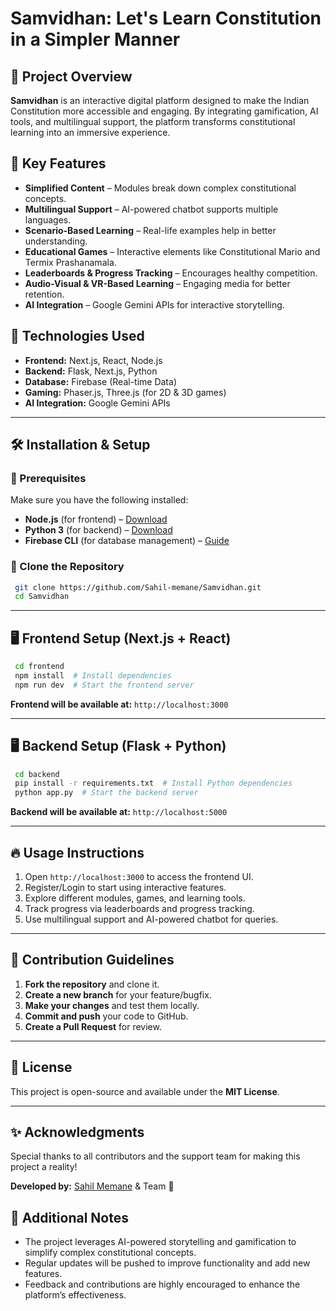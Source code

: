 # Samvidhan: Let's Learn Constitution in a Simpler Manner

## 📌 Project Overview
**Samvidhan** is an interactive digital platform designed to make the Indian Constitution more accessible and engaging. By integrating gamification, AI tools, and multilingual support, the platform transforms constitutional learning into an immersive experience. 

## 🚀 Key Features
- **Simplified Content** – Modules break down complex constitutional concepts.
- **Multilingual Support** – AI-powered chatbot supports multiple languages.
- **Scenario-Based Learning** – Real-life examples help in better understanding.
- **Educational Games** – Interactive elements like Constitutional Mario and Termix Prashanamala.
- **Leaderboards & Progress Tracking** – Encourages healthy competition.
- **Audio-Visual & VR-Based Learning** – Engaging media for better retention.
- **AI Integration** – Google Gemini APIs for interactive storytelling.

## 🔧 Technologies Used
- **Frontend:** Next.js, React, Node.js
- **Backend:** Flask, Next.js, Python
- **Database:** Firebase (Real-time Data)
- **Gaming:** Phaser.js, Three.js (for 2D & 3D games)
- **AI Integration:** Google Gemini APIs

---

## 🛠️ Installation & Setup
### **🔹 Prerequisites**
Make sure you have the following installed:
- **Node.js** (for frontend) – [Download](https://nodejs.org/)
- **Python 3** (for backend) – [Download](https://www.python.org/)
- **Firebase CLI** (for database management) – [Guide](https://firebase.google.com/docs/cli)

### **🔹 Clone the Repository**
```sh
 git clone https://github.com/Sahil-memane/Samvidhan.git
 cd Samvidhan
```

---

## 🖥️ Frontend Setup (Next.js + React)
```sh
 cd frontend
 npm install  # Install dependencies
 npm run dev  # Start the frontend server
```
**Frontend will be available at:** `http://localhost:3000`

---

## 🖥️ Backend Setup (Flask + Python)
```sh
 cd backend
 pip install -r requirements.txt  # Install Python dependencies
 python app.py  # Start the backend server
```
**Backend will be available at:** `http://localhost:5000`

---

## 🔥 Usage Instructions
1. Open `http://localhost:3000` to access the frontend UI.
2. Register/Login to start using interactive features.
3. Explore different modules, games, and learning tools.
4. Track progress via leaderboards and progress tracking.
5. Use multilingual support and AI-powered chatbot for queries.

---

## 🤝 Contribution Guidelines
1. **Fork the repository** and clone it.
2. **Create a new branch** for your feature/bugfix.
3. **Make your changes** and test them locally.
4. **Commit and push** your code to GitHub.
5. **Create a Pull Request** for review.

---

## 📜 License
This project is open-source and available under the **MIT License**.

---

## ✨ Acknowledgments
Special thanks to all contributors and the support team for making this project a reality!

**Developed by:** [Sahil Memane](https://github.com/Sahil-memane) & Team 🚀

## 📢 Additional Notes
- The project leverages AI-powered storytelling and gamification to simplify complex constitutional concepts.
- Regular updates will be pushed to improve functionality and add new features.
- Feedback and contributions are highly encouraged to enhance the platform’s effectiveness.
